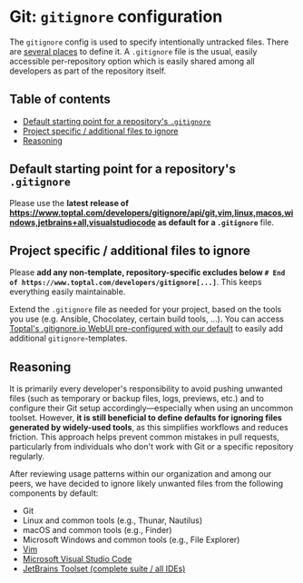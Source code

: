 # Git: `gitignore` configuration

The `gitignore` config is used to specify intentionally untracked files. There are [several places](https://git-scm.com/docs/gitignore#_synopsis) to define it. A `.gitignore` file is the usual, easily accessible per-repository option which is easily shared among all developers as part of the repository itself.



## Table of contents

* [Default starting point for a repository's `.gitignore`](#gitignore-file-default)
* [Project specific / additional files to ignore](#gitignore-file-extend)
* [Reasoning](#reasoning)



## Default starting point for a repository's `.gitignore`<a id="gitignore-file-default"></a>

Please use the **latest release of <https://www.toptal.com/developers/gitignore/api/git,vim,linux,macos,windows,jetbrains+all,visualstudiocode> as default for a `.gitignore`** file.



## Project specific / additional files to ignore<a id="gitignore-file-extend"></a>

Please **add any non-template, repository-specific excludes below `# End of https://www.toptal.com/developers/gitignore[...]`**. This keeps everything easily maintainable.

Extend the `.gitignore` file as needed for your project, based on the tools you use (e.g. Ansible, Chocolatey, certain build tools, …). You can access [Toptal's .gitignore.io WebUI pre-configured with our default](https://www.toptal.com/developers/gitignore?templates=git,vim,linux,macos,windows,jetbrains+all,visualstudiocode) to easily add additional `gitignore`-templates.



## Reasoning<a id="reasoning"></a>

It is primarily every developer's responsibility to avoid pushing unwanted files (such as temporary or backup files, logs, previews, etc.) and to configure their Git setup accordingly—especially when using an uncommon toolset. However, **it is still beneficial to define defaults for ignoring files generated by widely-used tools**, as this simplifies workflows and reduces friction. This approach helps prevent common mistakes in pull requests, particularly from individuals who don't work with Git or a specific repository regularly.

After reviewing usage patterns within our organization and among our peers, we have decided to ignore likely unwanted files from the following components by default:

- Git
- Linux and common tools (e.g., Thunar, Nautilus)
- macOS and common tools (e.g., Finder)
- Microsoft Windows and common tools (e.g., File Explorer)
- [Vim](https://www.vim.org/)
- [Microsoft Visual Studio Code](https://code.visualstudio.com/)
- [JetBrains Toolset (complete suite / all IDEs)](https://www.jetbrains.com/products)
